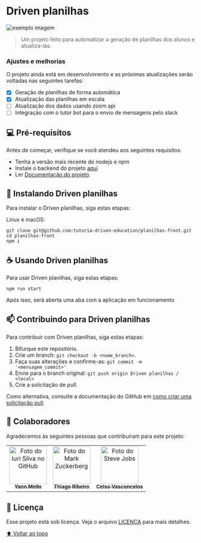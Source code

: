 # Driven planilhas

<img src="https://i.ibb.co/5L8qpHC/login-screen.png" alt="exemplo imagem"/>

> Um projeto feito para automatizar a geração de planilhas dos alunos e atualiza-lás.

### Ajustes e melhorias

O projeto ainda está em desenvolvimento e as próximas atualizações serão voltadas nas seguintes tarefas:

- [x] Geração de planilhas de forma automática
- [x] Atualização das planilhas em escala
- [ ] Atualização dos dados usando zoom api
- [ ] Integração com o tutor bot para o envio de mensagens pelo slack

## 💻 Pré-requisitos

Antes de começar, verifique se você atendeu aos seguintes requisitos:

* Tenha a versão mais recente do nodejs e npm
* Instale o backend do projeto [aqui](https://github.com/tutoria-driven-education/planilhas-api)
* Ler [Documentação do projeto](https://tender-help-4e4.notion.site/Documenta-o-Manipula-o-de-Planilhas-b8d93b4b4e144b269cdc58f9a555bf85).

## 🚀 Instalando Driven planilhas

Para instalar o Driven planilhas, siga estas etapas:

Linux e macOS:
```
git clone git@github.com:tutoria-driven-education/planilhas-front.git
cd planilhas-front
npm i

```

## ☕ Usando Driven planilhas

Para usar Driven planilhas, siga estas etapas:

```
npm run start
```

Após isso, será aberta uma aba com a aplicação em funcionamento

## 📫 Contribuindo para Driven planilhas

Para contribuir com Driven planilhas, siga estas etapas:

1. Bifurque este repositório.
2. Crie um branch: `git checkout -b <nome_branch>`.
3. Faça suas alterações e confirme-as: `git commit -m '<mensagem_commit>'`
4. Envie para o branch original: `git push origin Driven planilhas / <local>`
5. Crie a solicitação de pull.

Como alternativa, consulte a documentação do GitHub em [como criar uma solicitação pull](https://help.github.com/en/github/collaborating-with-issues-and-pull-requests/creating-a-pull-request).

## 🤝 Colaboradores

Agradecemos às seguintes pessoas que contribuíram para este projeto:

<table>
  <tr>
    <td align="center">
      <a href="#">
        <img src="https://avatars.githubusercontent.com/u/81389063?v=4" width="100px;" alt="Foto do Iuri Silva no GitHub"/><br>
        <sub>
          <b>Yann Mello</b>
        </sub>
      </a>
    </td>
    <td align="center">
      <a href="#">
        <img src="https://avatars.githubusercontent.com/u/70963248?v=4" width="100px;" alt="Foto do Mark Zuckerberg"/><br>
        <sub>
          <b>Thiago Ribeiro</b>
        </sub>
      </a>
    </td>
    <td align="center">
      <a href="#">
        <img src="https://avatars.githubusercontent.com/u/56977607?v=4" width="100px;" alt="Foto do Steve Jobs"/><br>
        <sub>
          <b>Celso Vasconcelos</b>
        </sub>
      </a>
    </td>
  </tr>
</table>


## 📝 Licença

Esse projeto está sob licença. Veja o arquivo [LICENÇA](LICENSE.md) para mais detalhes.

[⬆ Voltar ao topo](#nome-do-projeto)<br>
